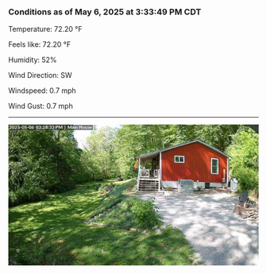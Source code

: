 ### Conditions as of May 6, 2025 at 3:33:49 PM CDT 

Temperature: 72.20 &deg;F

Feels like: 72.20 &deg;F

Humidity: 52%

Wind Direction: SW

Windspeed: 0.7 mph

Wind Gust: 0.7 mph

---

<img src="./images/latest.jpeg"/>

